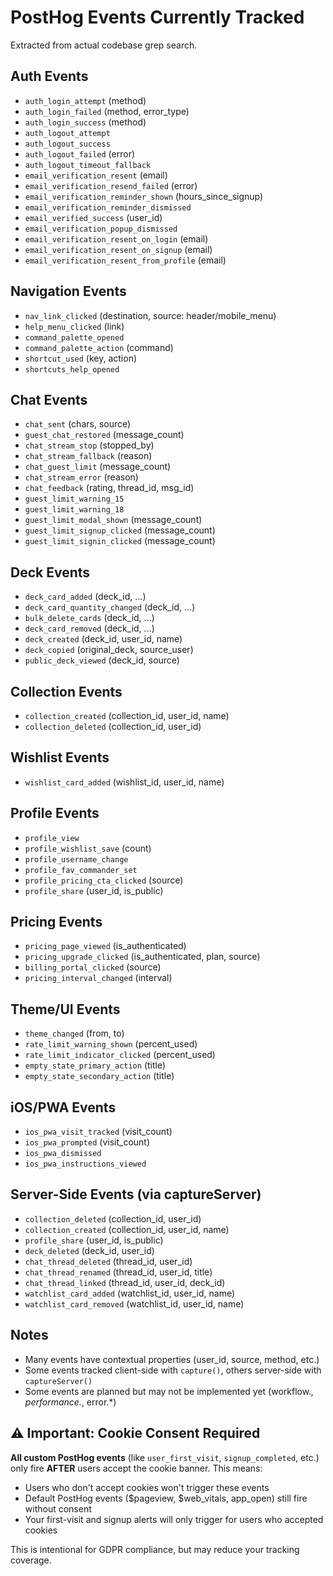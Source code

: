 # PostHog Events Currently Tracked

Extracted from actual codebase grep search.

## Auth Events
- `auth_login_attempt` (method)
- `auth_login_failed` (method, error_type)
- `auth_login_success` (method)
- `auth_logout_attempt`
- `auth_logout_success`
- `auth_logout_failed` (error)
- `auth_logout_timeout_fallback`
- `email_verification_resent` (email)
- `email_verification_resend_failed` (error)
- `email_verification_reminder_shown` (hours_since_signup)
- `email_verification_reminder_dismissed`
- `email_verified_success` (user_id)
- `email_verification_popup_dismissed`
- `email_verification_resent_on_login` (email)
- `email_verification_resent_on_signup` (email)
- `email_verification_resent_from_profile` (email)

## Navigation Events
- `nav_link_clicked` (destination, source: header/mobile_menu)
- `help_menu_clicked` (link)
- `command_palette_opened`
- `command_palette_action` (command)
- `shortcut_used` (key, action)
- `shortcuts_help_opened`

## Chat Events
- `chat_sent` (chars, source)
- `guest_chat_restored` (message_count)
- `chat_stream_stop` (stopped_by)
- `chat_stream_fallback` (reason)
- `chat_guest_limit` (message_count)
- `chat_stream_error` (reason)
- `chat_feedback` (rating, thread_id, msg_id)
- `guest_limit_warning_15`
- `guest_limit_warning_18`
- `guest_limit_modal_shown` (message_count)
- `guest_limit_signup_clicked` (message_count)
- `guest_limit_signin_clicked` (message_count)

## Deck Events
- `deck_card_added` (deck_id, ...)
- `deck_card_quantity_changed` (deck_id, ...)
- `bulk_delete_cards` (deck_id, ...)
- `deck_card_removed` (deck_id, ...)
- `deck_created` (deck_id, user_id, name)
- `deck_copied` (original_deck, source_user)
- `public_deck_viewed` (deck_id, source)

## Collection Events
- `collection_created` (collection_id, user_id, name)
- `collection_deleted` (collection_id, user_id)

## Wishlist Events
- `wishlist_card_added` (wishlist_id, user_id, name)

## Profile Events
- `profile_view`
- `profile_wishlist_save` (count)
- `profile_username_change`
- `profile_fav_commander_set`
- `profile_pricing_cta_clicked` (source)
- `profile_share` (user_id, is_public)

## Pricing Events
- `pricing_page_viewed` (is_authenticated)
- `pricing_upgrade_clicked` (is_authenticated, plan, source)
- `billing_portal_clicked` (source)
- `pricing_interval_changed` (interval)

## Theme/UI Events
- `theme_changed` (from, to)
- `rate_limit_warning_shown` (percent_used)
- `rate_limit_indicator_clicked` (percent_used)
- `empty_state_primary_action` (title)
- `empty_state_secondary_action` (title)

## iOS/PWA Events
- `ios_pwa_visit_tracked` (visit_count)
- `ios_pwa_prompted` (visit_count)
- `ios_pwa_dismissed`
- `ios_pwa_instructions_viewed`

## Server-Side Events (via captureServer)
- `collection_deleted` (collection_id, user_id)
- `collection_created` (collection_id, user_id, name)
- `profile_share` (user_id, is_public)
- `deck_deleted` (deck_id, user_id)
- `chat_thread_deleted` (thread_id, user_id)
- `chat_thread_renamed` (thread_id, user_id, title)
- `chat_thread_linked` (thread_id, user_id, deck_id)
- `watchlist_card_added` (watchlist_id, user_id, name)
- `watchlist_card_removed` (watchlist_id, user_id, name)

## Notes
- Many events have contextual properties (user_id, source, method, etc.)
- Some events tracked client-side with `capture()`, others server-side with `captureServer()`
- Some events are planned but may not be implemented yet (workflow.*, performance.*, error.*)

## ⚠️ Important: Cookie Consent Required

**All custom PostHog events** (like `user_first_visit`, `signup_completed`, etc.) only fire **AFTER** users accept the cookie banner. This means:
- Users who don't accept cookies won't trigger these events
- Default PostHog events ($pageview, $web_vitals, app_open) still fire without consent
- Your first-visit and signup alerts will only trigger for users who accepted cookies

This is intentional for GDPR compliance, but may reduce your tracking coverage.

